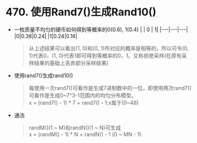 # 470. 使用Rand7()生成Rand10()
* 一枚质量不均匀的硬币如何得到等概率的0(0.6), 1(0.4)
  |  | 0 | 1|
  |---|---|---|
  |0|0.36|0.24|
  |1|0.24|0.16|
  > 从上述结果可以看出(1, 0)和(0, 1)所对应的概率是相等的，所以可令(0, 1)代表0，(1, 0)代表1即可得到等概率的0，1。又称拒绝采样(在原有采样结果的基础上丢弃部分采样结果)

* 使用rand7()生成rand10()
  > 每使用一次rand7()可看作是生成7进制数中的一位，即使用两次rand7()可看作是生成0~7^3-1范围内的均匀分布模型。  
  x = (rand7() - 1) * 7 + rand7() - 1;x属于(0~48)  

* 通法
  >randM()(1 ~ M)和randN()(1 ~ N)可生成  
  x = (randM() - 1) * N + randN() - 1 (0 ~ MN - 1)
